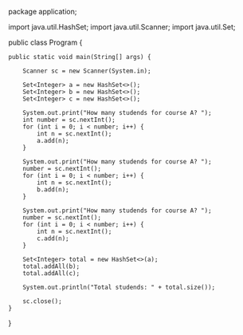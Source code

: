 package application;

import java.util.HashSet;
import java.util.Scanner;
import java.util.Set;

public class Program {

	public static void main(String[] args) {

		Scanner sc = new Scanner(System.in);

		Set<Integer> a = new HashSet<>();
		Set<Integer> b = new HashSet<>();
		Set<Integer> c = new HashSet<>();

		System.out.print("How many studends for course A? ");
		int number = sc.nextInt();
		for (int i = 0; i < number; i++) {
			int n = sc.nextInt();
			a.add(n);
		}

		System.out.print("How many studends for course A? ");
		number = sc.nextInt();
		for (int i = 0; i < number; i++) {
			int n = sc.nextInt();
			b.add(n);
		}

		System.out.print("How many studends for course A? ");
		number = sc.nextInt();
		for (int i = 0; i < number; i++) {
			int n = sc.nextInt();
			c.add(n);
		}
		
		Set<Integer> total = new HashSet<>(a);
		total.addAll(b);
		total.addAll(c);
		
		System.out.println("Total studends: " + total.size());
		
		sc.close();
	}

}
